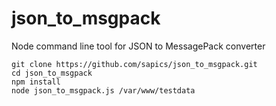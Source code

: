 # json_to_msgpack
Node command line tool for JSON to MessagePack converter

```command
git clone https://github.com/sapics/json_to_msgpack.git
cd json_to_msgpack
npm install
node json_to_msgpack.js /var/www/testdata
```

